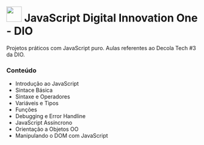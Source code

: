 # <img src="https://cdn.jsdelivr.net/gh/devicons/devicon/icons/javascript/javascript-original.svg" width="40" height="40" /> JavaScript Digital Innovation One - DIO
Projetos práticos com JavaScript puro. Aulas referentes ao Decola Tech #3 da DIO.
### Conteúdo
* Introdução ao JavaScript
* Sintace Básica
* Sintaxe e Operadores
* Variáveis e Tipos
* Funções
* Debugging e Error Handline
* JavaScript Assíncrono
* Orientação a Objetos OO
* Manipulando o DOM com JavaScript
